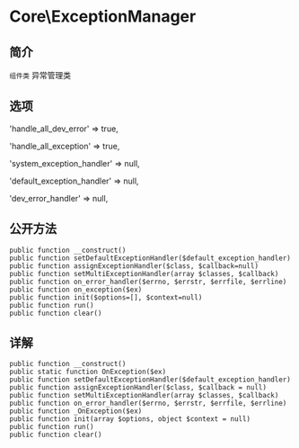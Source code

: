 # Core\ExceptionManager

## 简介
`组件类` 异常管理类

## 选项
'handle_all_dev_error' => true,

'handle_all_exception' => true,

'system_exception_handler' => null,

'default_exception_handler' => null,

'dev_error_handler' => null,

## 公开方法

    public function __construct()
    public function setDefaultExceptionHandler($default_exception_handler)
    public function assignExceptionHandler($class, $callback=null)
    public function setMultiExceptionHandler(array $classes, $callback)
    public function on_error_handler($errno, $errstr, $errfile, $errline)
    public function on_exception($ex)
    public function init($options=[], $context=null)
    public function run()
    public function clear()
## 详解

    public function __construct()
    public static function OnException($ex)
    public function setDefaultExceptionHandler($default_exception_handler)
    public function assignExceptionHandler($class, $callback = null)
    public function setMultiExceptionHandler(array $classes, $callback)
    public function on_error_handler($errno, $errstr, $errfile, $errline)
    public function _OnException($ex)
    public function init(array $options, object $context = null)
    public function run()
    public function clear()